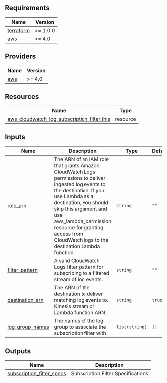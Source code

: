 <!-- markdownlint-disable -->
## Requirements

| Name | Version |
|------|---------|
| <a name="requirement_terraform"></a> [terraform](#requirement\_terraform) | >= 1.0.0 |
| <a name="requirement_aws"></a> [aws](#requirement\_aws) | >= 4.0 |

## Providers

| Name | Version |
|------|---------|
| <a name="provider_aws"></a> [aws](#provider\_aws) | >= 4.0 |

## Resources

| Name | Type |
|------|------|
| [aws_cloudwatch_log_subscription_filter.this](https://registry.terraform.io/providers/hashicorp/aws/latest/docs/resources/cloudwatch_log_subscription_filter) | resource |

## Inputs

| Name | Description | Type | Default | Required |
|------|-------------|------|---------|:--------:|
| <a name="role_arn"></a> [role\_arn](#role\_arn) | The ARN of an IAM role that grants Amazon CloudWatch Logs permissions to deliver ingested log events to the destination. If you use Lambda as a destination, you should skip this argument and use aws_lambda_permission resource for granting access from CloudWatch logs to the destination Lambda function. | `string` | `""` | no |
| <a name="filter_pattern"></a> [filter\_pattern](#filter\_pattern) | A valid CloudWatch Logs filter pattern for subscribing to a filtered stream of log events. | `string` | `""` | yes |
| <a name="destination_arn"></a> [destination\_arn](#destination\_arn) | The ARN of the destination to deliver matching log events to. Kinesis stream or Lambda function ARN. | `string` | `true` | yes |
| <a name="log_group_names"></a> [log\_group\_names](#log\_group\_names) | The names of the log group to associate the subscription filter with | `list(string)` | `[]` | yes |

## Outputs

| Name | Description |
|------|-------------|
| <a name="subscription_filter_specs"></a> [subscription\_filter\_specs](#subscription\_filter\_specs) | Subscription Filter Specifications |
<!-- markdownlint-restore -->
